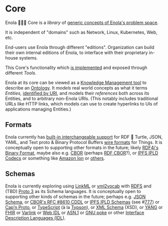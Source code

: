 <!--
    SPDX-License-Identifier: Apache-2.0

    Copyright 2023-2024 The Enola <https://enola.dev> Authors

    Licensed under the Apache License, Version 2.0 (the "License");
    you may not use this file except in compliance with the License.
    You may obtain a copy of the License at

        https://www.apache.org/licenses/LICENSE-2.0

    Unless required by applicable law or agreed to in writing, software
    distributed under the License is distributed on an "AS IS" BASIS,
    WITHOUT WARRANTIES OR CONDITIONS OF ANY KIND, either express or implied.
    See the License for the specific language governing permissions and
    limitations under the License.
-->

# Core

Enola 🕵🏾‍♀️ Core is a _library_ of [generic concepts of Enola's problem space](core-arch.md).

It is independent of "domains" such as Network, Linux, Kubernetes, Web, etc.

End-users use Enola through different "editions". Organization can build their own
internal editions of Enola, to interface with their proprietary in-house systems.

This Core's functionality which [is implemented](implementation.md) and exposed through different _Tools._
<!-- TODO ? The focus of the initial work is the `be` CLI tool, as illustrated by the [Kubernetes Edition](../k8s/index.md). -->

Enola at its core can be viewed as a
[Knowledge Management tool](https://en.m.wikipedia.org/wiki/Knowledge_management)
to describe an [Ontology](https://en.m.wikipedia.org/wiki/Ontology_(information_science)).
It _models_ real world concepts as what it terms _Entities,_ [identified by URI](uri.md), and models their
_references_ both across its Entities, and to arbitrary non-Enola URIs. (This notably includes traditional
URLs like HTTP links, which models can use to create hyperlinks to UIs of applications managing Entities.)

## Formats

Enola currently has [built-in interchangeable support](../use/rosetta/index.md) for RDF 🐢 Turtle, JSON, YAML, and Text proto & Binary Protocol Buffers
[wire formats](https://en.m.wikipedia.org/wiki/Comparison_of_data-serialization_formats) for Things. It is conceptually open to supporting other formats in the future;
likely [RDF4j's Binary Format](https://rdf4j.org/documentation/reference/rdf4j-binary/), maybe also e.g. [CBOR](https://github.com/enola-dev/enola/issues/603)
(perhaps [RDF CBOR](https://openengiadina.codeberg.page/rdf-cbor/)?), or [IPFS IPLD Codecs](https://github.com/enola-dev/enola/issues/777)
or something like [Amazon Ion](https://amazon-ion.github.io/ion-docs/) or [others](https://en.m.wikipedia.org/wiki/Comparison_of_data-serialization_formats).
<!-- TODO Maybe also ... FHIR? Blockchain EVM format? What else? -->

## Schemas

Enola is currently exploring using [LinkML](https://linkml.io) or [yml2vocab](https://w3c.github.io/yml2vocab/) with [RDFS](../models/example.org/class.md) and (TBD) [Proto 3](https://protobuf.dev/programming-guides/proto3/) as its
Schema languages. It is conceptually open to supporting other kinds of schemas in the future; perhaps e.g.
[JSON Schema](https://github.com/enola-dev/enola/issues/313), or [CBOR's RFC #8610 CDDL](https://datatracker.ietf.org/doc/html/rfc8610) or [IPFS IPLD Schemas](https://ipld.io/docs/schemas/) (see #[777](https://github.com/enola-dev/enola/issues/777)) or [Cap’n Proto](https://capnproto.org/language.html), or [TypeScript](https://www.typescriptlang.org/docs/handbook/2/objects.html) (à la [Typson](https://github.com/lbovet/typson)), or [XML Schema](https://en.wikipedia.org/wiki/XML_Schema_(W3C)) (XSD), or [YANG](https://en.wikipedia.org/wiki/YANG) or [FHIR](https://www.hl7.org/fhir/) or [Varlink](https://varlink.org/Interface-Definition) or [Web IDL](https://webidl.spec.whatwg.org) or
[ASN.1](https://en.m.wikipedia.org/wiki/ASN.1) or [GNU poke](https://www.gnu.org/software/poke/) or other [Interface Description Languages (IDL)](https://en.m.wikipedia.org/wiki/Interface_description_language).
